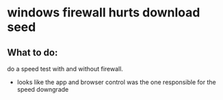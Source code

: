 # windows firewall hurts download seed

## What to do:

do a speed test with and without firewall. 
- looks like the app and browser control was the one responsible for the speed downgrade